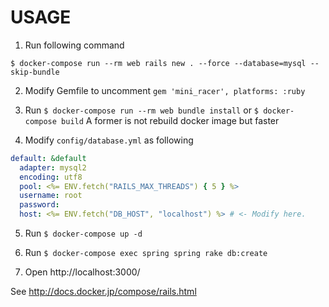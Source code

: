 # USAGE

1. Run following command

```
$ docker-compose run --rm web rails new . --force --database=mysql --skip-bundle
```

2. Modify Gemfile to uncomment `gem 'mini_racer', platforms: :ruby`

3. Run `$ docker-compose run --rm web bundle install` or `$ docker-compose build`
  A former is not rebuild docker image but faster

4. Modify `config/database.yml` as following

```yml
default: &default
  adapter: mysql2
  encoding: utf8
  pool: <%= ENV.fetch("RAILS_MAX_THREADS") { 5 } %>
  username: root
  password:
  host: <%= ENV.fetch("DB_HOST", "localhost") %> # <- Modify here.
```

5. Run `$ docker-compose up -d`

6. Run `$ docker-compose exec spring spring rake db:create`

7. Open http://localhost:3000/

See http://docs.docker.jp/compose/rails.html
